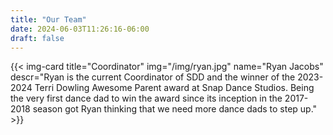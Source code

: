 ```yaml
---
title: "Our Team"
date: 2024-06-03T11:26:16-06:00
draft: false
---
```


{{< img-card title="Coordinator" img="/img/ryan.jpg" name="Ryan Jacobs" descr="Ryan is the current Coordinator of SDD and the winner of the 2023-2024 Terri Dowling Awesome Parent award at Snap Dance Studios. Being the very first dance dad to win the award since its inception in the 2017-2018 season got Ryan thinking that we need more dance dads to step up." >}}
